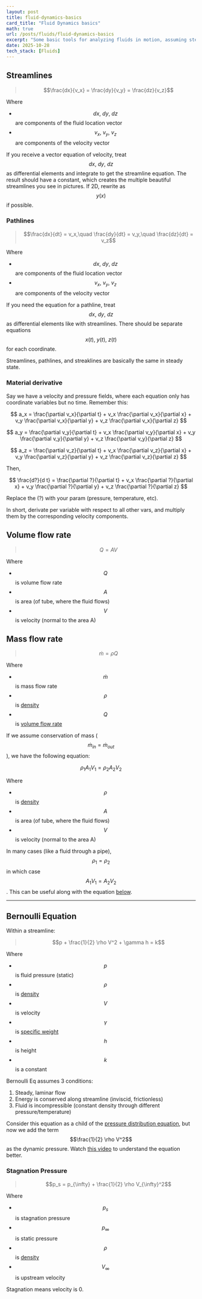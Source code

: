 ```yaml
---
layout: post
title: fluid-dynamics-basics
card_title: "Fluid Dynamics basics"
math: true
url: /posts/fluids/fluid-dynamics-basics
excerpt: "Some basic tools for analyzing fluids in motion, assuming steady, laminar flow"
date: 2025-10-28
tech_stack: [Fluids]
---
```


## Streamlines

> $$\frac{dx}{v_x} = \frac{dy}{v_y} = \frac{dz}{v_z}$$

Where
- $$dx,\ dy,\ dz$$ are components of the fluid location vector
- $$v_x,\ v_y,\ v_z$$ are components of the velocity vector

If you receive a vector equation of velocity, treat $$dx,\ dy,\ dz$$ as differential elements and integrate to get the streamline equation. The result should have a constant, which creates the multiple beautiful streamlines you see in pictures. If 2D, rewrite as $$y(x)$$ if possible.

### Pathlines

> $$\frac{dx}{dt} = v_x,\quad \frac{dy}{dt} = v_y,\quad \frac{dz}{dt} = v_z$$

Where
- $$dx,\ dy,\ dz$$ are components of the fluid location vector
- $$v_x,\ v_y,\ v_z$$ are components of the velocity vector

If you need the equation for a pathline, treat $$dx,\ dy,\ dz$$ as differential elements like with streamlines. There should be separate equations $$x(t),\ y(t),\ z(t)$$ for each coordinate.

Streamlines, pathlines, and streaklines are basically the same in steady state.

### Material derivative

Say we have a velocity and pressure fields, where each equation only has coordinate variables but no time. Remember this:

$$
a_x = \frac{\partial v_x}{\partial t} + v_x \frac{\partial v_x}{\partial x} + v_y \frac{\partial v_x}{\partial y} + v_z \frac{\partial v_x}{\partial z}
$$

$$
a_y = \frac{\partial v_y}{\partial t} + v_x \frac{\partial v_y}{\partial x} + v_y \frac{\partial v_y}{\partial y} + v_z \frac{\partial v_y}{\partial z}
$$

$$
a_z = \frac{\partial v_z}{\partial t} + v_x \frac{\partial v_z}{\partial x} + v_y \frac{\partial v_z}{\partial y} + v_z \frac{\partial v_z}{\partial z}
$$

Then,

$$
\frac{d?}{d t} = \frac{\partial ?}{\partial t} + v_x \frac{\partial ?}{\partial x} + v_y \frac{\partial ?}{\partial y} + v_z \frac{\partial ?}{\partial z}
$$

Replace the (?) with your param (pressure, temperature, etc).

In short, derivate per variable with respect to all other vars, and multiply them by the corresponding velocity components.

## Volume flow rate

> $$Q = AV$$

Where
- $$Q$$ is volume flow rate
- $$A$$ is area (of tube, where the fluid flows)
- $$V$$ is velocity (normal to the area A)

## Mass flow rate

> $$\dot m = \rho Q$$

Where
- $$\dot m$$ is mass flow rate
- $$\rho$$ is [density](fluids-1.html#:~:text=Density)
- $$Q$$ is [volume flow rate](#volume-flow-rate)

If we assume conservation of mass ($$\dot m_{in} = \dot m_{out}$$), we have the following equation:

$$\rho_1 A_1 V_1 = \rho_2 A_2 V_2$$

Where
- $$\rho$$ is [density](fluids-1.html#:~:text=Density)
- $$A$$ is area (of tube, where the fluid flows)
- $$V$$ is velocity (normal to the area A)

In many cases (like a fluid through a pipe), $$\rho_1 = \rho_2$$ in which case $$A_1 V_1 = A_2 V_2$$. This can be useful along with the equation [below](#bernoulli-equation).

***

## Bernoulli Equation

Within a streamline:

> $$p + \frac{1}{2} \rho V^2 + \gamma h = k$$

Where
- $$p$$ is fluid pressure (static)
- $$\rho$$ is [density](fluids-1.html#:~:text=Density)
- $$V$$ is velocity
- $$\gamma$$ is [specific weight](fluids-1.html#:~:text=Specific,Weight)
- $$h$$ is height
- $$k$$ is a constant

Bernoulli Eq assumes 3 conditions:
1. Steady, laminar flow
2. Energy is conserved along streamline (inviscid, frictionless)
3. Fluid is incompressible (constant density through different pressure/temperature)

Consider this equation as a child of the [pressure distribution equation](fluid-statics.html#:~:text=Pressure,Distibution), but now we add the term $$\frac{1}{2} \rho V^2$$ as the dynamic pressure. Watch [this video](https://www.youtube.com/watch?v=DW4rItB20h4) to understand the equation better.

### Stagnation Pressure

> $$p_s = p_{\infty} + \frac{1}{2} \rho V_{\infty}^2$$

Where
- $$p_s$$ is stagnation pressure
- $$p_{\infty}$$ is static pressure
- $$\rho$$ is [density](fluids-1.html#:~:text=Density)
- $$V_{\infty}$$ is upstream velocity

Stagnation means velocity is 0.